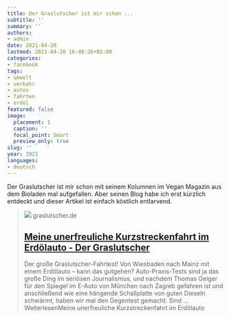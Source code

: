 ```yaml
---
title: Der Graslutscher ist mir schon ...
subtitle: ''
summary: ''
authors:
- admin
date: 2021-04-20
lastmod: 2021-04-20 16:48:26+02:00
categories:
- facebook
tags:
- umwelt
- verkehr
- autos
- fahrten
- erdöl
featured: false
image:
  placement: 1
  caption: ''
  focal_point: Smart
  preview_only: true
slug: ''
year: 2021
languages:
- deutsch
---
```


Der Graslutscher ist mir schon mit seinem Kolumnen im Vegan Magazin aus dem Bioladen mal aufgefallen. Aber seinen Blog habe ich erst kürzlich entdeckt und dieser Artikel ist einfach  köstlich entlarvend.
> [![](https://graslutscher.de/wp-content/uploads/2021/04/SPON-Voransicht.png)](https://graslutscher.de/meine-unerfreuliche-kurzstreckenfahrt-im-erdoelauto/)
> graslutscher.de
> ## [Meine unerfreuliche Kurzstreckenfahrt im Erdölauto - Der Graslutscher](https://graslutscher.de/meine-unerfreuliche-kurzstreckenfahrt-im-erdoelauto/)
>
>Der große Graslutscher-Fahrtest! Von Wiesbaden nach Mainz mit einem Erdölauto – kann das gutgehen? Auto-Praxis-Tests sind ja das große Ding im seriösen Journalismus, und nachdem Thomas Geiger für den Spiegel im E-Auto von München nach Zagreb gefahren ist und anschließend wie eine hängende Schallplatte von guten Dieseln schwärmt, haben wir mal den Gegentest gemacht. Sind ... WeiterlesenMeine unerfreuliche Kurzstreckenfahrt im Erdölauto